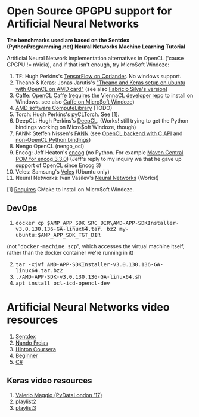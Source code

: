 Open Source GPGPU support for Artificial Neural Networks
========================================================
**The benchmarks used are based on the Sentdex (PythonProgramming.net) Neural Networks Machine Learning Tutorial**

Artificial Neural Network implementation alternatives in OpenCL ('cause GPGPU != nVidia), and if that isn't enough, try Micro$oft Windoze:
1. TF: Hugh Perkins's <a href="https://github.com/hughperkins/tf-coriander">TensorFlow on Coriander</a>. No windows support.
2. Theano & Keras: Jonas Jarutis's <a href="https://gist.github.com/jarutis/ff28bca8cfb9ce0c8b1a">"Theano and Keras setup on ubuntu with OpenCL on AMD card"</a> (see also <a href="https://gist.github.com/fabriciorsf/b911963d8b71987a236401c49f1b75d6">Fabrício Silva's version</a>)
3. Caffe: <a href="https://github.com/BVLC/caffe/tree/opencl">OpenCL Caffe</a> (<a href="https://github.com/BVLC/caffe/issues/4929#issuecomment-267226532">requires</a> the <a href="https://github.com/viennacl/viennacl-dev">ViennaCL developer repo</a> to install on Windows. see also <a href="https://github.com/BVLC/caffe/tree/windows">Caffe on Micro$oft Windoze</a>)
4. <a href="https://github.com/ARM-software/ComputeLibrary">AMD software ComputeLibrary<a/> (TODO)
4. Torch: Hugh Perkins's <a href="https://github.com/hughperkins/pycltorch">pyCLTorch</a>. See [1].
5. DeepCL: Hugh Perkins's <a href="https://github.com/hughperkins/DeepCL">DeepCL</a>. (Works! still trying to get the Python bindings working on Micro$oft Windoze, though)
6. FANN: Steffen Nissen's <a href="http://leenissen.dk/fann/wp/">FANN</a> (see <a href="https://github.com/martin-steinegger/fann-opencl">OpenCL backend with C API</a> and <a href="https://github.com/FutureLinkCorporation/fann2">non-OpenCL Python bindings<a/>)
7. Nengo OpenCL (nengo_ocl)
8. Encog: Jeff Heaton's <a href="https://github.com/encog">encog</a> (no Python. For example <a href="https://search.maven.org/#artifactdetails%7Corg.encog%7Cencog-core%7C3.3.0%7Cjar">Maven Central POM for encog 3.3.0</a>) (Jeff's reply to my inquiry wa that he gave up support of OpenCL since Encog 3)
9. Veles: Samsung's <a href="https://velesnet.ml/">Veles</a> (Ubuntu only)
10. Neural Networks: Ivan Vasilev's <a href="https://github.com/ivan-vasilev/neuralnetworks">Neural Networks</a> (Works!)

[1] <a href="https://github.com/torch/distro/tree/master/win-files">Requires</a> CMake to install on Micro$oft Windoze.

DevOps
------
1. <tt>docker cp $AMP_APP_SDK_SRC_DIR\AMD-APP-SDKInstaller-v3.0.130.136-GA-linux64.tar.
bz2 my-ubuntu:$AMP_APP_SDK_TGT_DIR</tt>

(not "<tt>docker-machine scp</tt>", which accesses the virtual machine itself, rather than the docker container we're running in it)

2. <tt>tar -xjvf AMD-APP-SDKInstaller-v3.0.130.136-GA-linux64.tar.bz2</tt>
3. <tt>./AMD-APP-SDK-v3.0.130.136-GA-linux64.sh</tt>
4. <tt>apt install ocl-icd-opencl-dev</tt>
 

Artificial Neural Networks video resources
==========================================
1. <a href="https://pythonprogramming.net/neural-networks-machine-learning-tutorial/">Sentdex</a>
2. <a href="https://www.youtube.com/playlist?list=PLE6Wd9FR--EfW8dtjAuPoTuPcqmOV53Fu">Nando Freias</a>
3. <a href="https://www.youtube.com/playlist?list=PLoRl3Ht4JOcdU872GhiYWf6jwrk_SNhz9">Hinton Coursera</a>
4. <a href="https://www.youtube.com/playlist?list=PLxt59R_fWVzT9bDxA76AHm3ig0Gg9S3So">Beginner</a>
5. <a href="https://www.youtube.com/playlist?list=PL29C61214F2146796">C#</a>

Keras video resources
---------------------
1. <a href="https://www.youtube.com/watch?v=FrkYu2zVUyM">Valerio Maggio (PyDataLondon '17)</a>
2. <a href="https://www.youtube.com/playlist?list=PLVBorYCcu-xX3Ppjb_sqBd_Xf6GqagQyl">playlist2</a>
3. <a href="https://www.youtube.com/playlist?list=PLFxrZqbLojdKuK7Lm6uamegEFGW2wki6P">playlist3</a>
